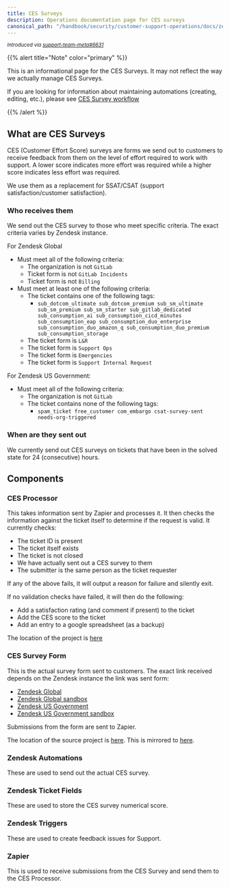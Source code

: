 ```yaml
---
title: CES Surveys
description: Operations documentation page for CES surveys
canonical_path: "/handbook/security/customer-support-operations/docs/zendesk/ces"
---
```


<sup>*Introduced via [support-team-meta#6631](https://gitlab.com/gitlab-com/support/support-team-meta/-/issues/6631)*</sup>

{{% alert title="Note" color="primary" %}}

This is an informational page for the CES Surveys. It may not reflect the way we actually manage CES Surveys.

If you are looking for information about maintaining automations (creating, editing, etc.), please see [CES Survey workflow](../../workflows/zendesk/ces)

{{% /alert %}}

## What are CES Surveys

CES (Customer Effort Score) surveys are forms we send out to customers to receive feedback from them on the level of effort required to work with support. A lower score indicates more effort was required while a higher score indicates less effort was required.

We use them as a replacement for SSAT/CSAT (support satisfaction/customer satisfaction).

### Who receives them

We send out the CES survey to those who meet specific criteria. The exact criteria varies by Zendesk instance.

For Zendesk Global

- Must meet all of the following criteria:
  - The organization is not `GitLab`
  - Ticket form is not `GitLab Incidents`
  - Ticket form is not `Billing`
- Must meet at least one of the following criteria:
  - The ticket contains one of the following tags:
    - `sub_dotcom_ultimate sub_dotcom_premium sub_sm_ultimate sub_sm_premium sub_sm_starter sub_gitlab_dedicated sub_consumption_ai sub_consumption_cicd_minutes sub_consumption_eap sub_consumption_duo_enterprise sub_consumption_duo_amazon_q sub_consumption_duo_premium sub_consumption_storage`
  - The ticket form is `L&R`
  - The ticket form is `Support Ops`
  - The ticket form is `Emergencies`
  - The ticket form is `Support Internal Request`

For Zendesk US Government:

- Must meet all of the following criteria:
  - The organization is not `GitLab`
  - The ticket contains none of the following tags:
    - `spam_ticket free_customer com_embargo csat-survey-sent needs-org-triggered`

### When are they sent out

We currently send out CES surveys on tickets that have been in the solved state for 24 (consecutive) hours.

## Components

### CES Processor

This takes information sent by Zapier and processes it. It then checks the information against the ticket itself to determine if the request is valid. It currently checks:

- The ticket ID is present
- The ticket itself exists
- The ticket is not closed
- We have actually sent out a CES survey to them
- The submitter is the same person as the ticket requester

If any of the above fails, it will output a reason for failure and silently exit.

If no validation checks have failed, it will then do the following:

- Add a satisfaction rating (and comment if present) to the ticket
- Add the CES score to the ticket
- Add an entry to a google spreadsheet (as a backup)

The location of the project is [here](https://gitlab.com/gitlab-support-readiness/processors/ces-processor)

### CES Survey Form

This is the actual survey form sent to customers. The exact link received depends on the Zendesk instance the link was sent form:

- [Zendesk Global](https://support.gitlab.io/ces-survey/global-en.html)
- [Zendesk Global sandbox](https://support.gitlab.io/ces-survey/global-sb-en.html)
- [Zendesk US Government](https://support.gitlab.io/ces-survey/us-government.html)
- [Zendesk US Government sandbox](https://support.gitlab.io/ces-survey/us-government-sb.html)

Submissions from the form are sent to Zapier.

The location of the source project is [here](https://gitlab.com/gitlab-support-readiness/forms/ces-survey). This is mirrored to [here](https://gitlab.com/support/ces-survey).

### Zendesk Automations

These are used to send out the actual CES survey.

### Zendesk Ticket Fields

These are used to store the CES survey numerical score.

### Zendesk Triggers

These are used to create feedback issues for Support.

### Zapier

This is used to receive submissions from the CES Survey and send them to the CES Processor.
